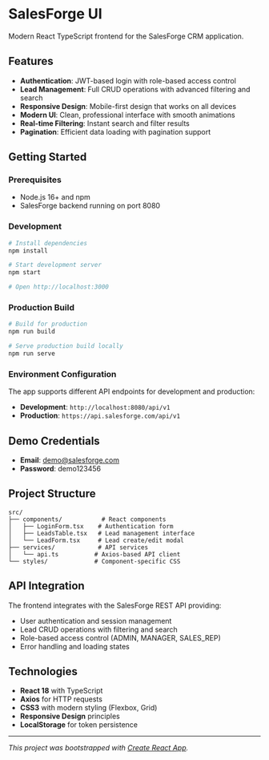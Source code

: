 # SalesForge UI

Modern React TypeScript frontend for the SalesForge CRM application.

## Features

- **Authentication**: JWT-based login with role-based access control
- **Lead Management**: Full CRUD operations with advanced filtering and search
- **Responsive Design**: Mobile-first design that works on all devices
- **Modern UI**: Clean, professional interface with smooth animations
- **Real-time Filtering**: Instant search and filter results
- **Pagination**: Efficient data loading with pagination support

## Getting Started

### Prerequisites

- Node.js 16+ and npm
- SalesForge backend running on port 8080

### Development

```bash
# Install dependencies
npm install

# Start development server
npm start

# Open http://localhost:3000
```

### Production Build

```bash
# Build for production
npm run build

# Serve production build locally
npm run serve
```

### Environment Configuration

The app supports different API endpoints for development and production:

- **Development**: `http://localhost:8080/api/v1`
- **Production**: `https://api.salesforge.com/api/v1`

## Demo Credentials

- **Email**: demo@salesforge.com
- **Password**: demo123456

## Project Structure

```
src/
├── components/           # React components
│   ├── LoginForm.tsx    # Authentication form
│   ├── LeadsTable.tsx   # Lead management interface
│   └── LeadForm.tsx     # Lead create/edit modal
├── services/            # API services
│   └── api.ts          # Axios-based API client
└── styles/             # Component-specific CSS
```

## API Integration

The frontend integrates with the SalesForge REST API providing:

- User authentication and session management
- Lead CRUD operations with filtering and search
- Role-based access control (ADMIN, MANAGER, SALES_REP)
- Error handling and loading states

## Technologies

- **React 18** with TypeScript
- **Axios** for HTTP requests
- **CSS3** with modern styling (Flexbox, Grid)
- **Responsive Design** principles
- **LocalStorage** for token persistence

---

*This project was bootstrapped with [Create React App](https://github.com/facebook/create-react-app).*
